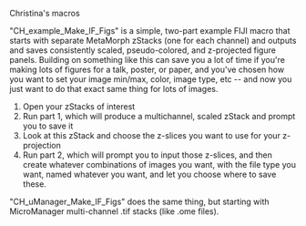 Christina's macros

"CH_example_Make_IF_Figs" is a simple, two-part example FIJI macro that starts with separate MetaMorph zStacks (one for each channel) and outputs and saves consistently scaled, pseudo-colored, and z-projected figure panels.  Building on something like this can save you a lot of time if you're making lots of figures for a talk, poster, or paper, and you've chosen how you want to set your image min/max, color, image type, etc -- and now you just want to do that exact same thing for lots of images.
1) Open your zStacks of interest
2) Run part 1, which will produce a multichannel, scaled zStack and prompt you to save it
3) Look at this zStack and choose the z-slices you want to use for your z-projection
4) Run part 2, which will prompt you to input those z-slices, and then create whatever combinations of images you want, with the file type you want, named whatever you want, and let you choose where to save these.

"CH_uManager_Make_IF_Figs" does the same thing, but starting with MicroManager multi-channel .tif stacks (like .ome files).